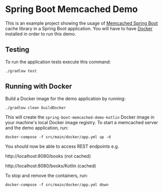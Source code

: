 # Spring Boot Memcached Demo

This is an example project showing the usage of [Memcached Spring Boot](https://github.com/igorbolic/memcached-spring-boot) cache library in a Spring Boot application.
You will have to have [Docker](https://www.docker.com/get-docker) installed in order to run this demo.

## Testing

To run the application tests execute this command:

    ./gradlew test


## Running with Docker

Build a Docker image for the demo application by running:

    ./gradlew clean buildDocker

This will create the `spring-boot-memcached-demo-kotlin` Docker image in your machine's local Docker image registry. 
To start a memcached server and the demo application, run:

    docker-compose -f src/main/docker/app.yml up -d

You should now be able to access REST endpoints e.g.

http://localhost:8080/books (not cached)

http://localhost:8080/books/Kotlin (cached)

To stop and remove the containers, run:

    docker-compose -f src/main/docker/app.yml down
